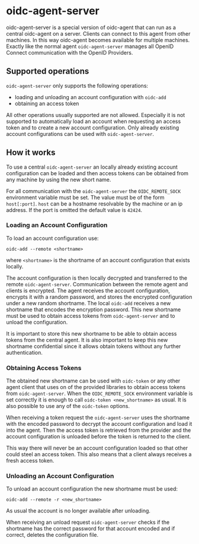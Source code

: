# oidc-agent-server

oidc-agent-server is a special version of oidc-agent that can run as a central oidc-agent on a server.
Clients can connect to this agent from other machines. In this way oidc-agent becomes available for multiple machines.
Exactly like the normal agent `oidc-agent-server` manages all OpenID
Connect communication with the OpenID Providers.

## Supported operations
`oidc-agent-server` only supports the following operations:
- loading and unloading an account configuration with `oidc-add`
- obtaining an access token

All other operations usually supported are not allowed. Especially it is not
supported to automatically load an account when requesting an access token and
to create a new account configuration. Only already existing account
configurations can be used with `oidc-agent-server`.

## How it works
To use a central `oidc-agent-server` an locally already existing account
configuration can be loaded and then access tokens can be obtained from any
machine by using the new short name.

For all communication with the `oidc-agent-server` the `OIDC_REMOTE_SOCK`
environment variable must be set. The value must be of the form `host[:port]`.
`host` can be a hostname resolvable by the machine or an ip address. If the port
is omitted the default value is `42424`.

### Loading an Account Configuration
To load an account configuration use:
```
oidc-add --remote <shortname>
```
where `<shortname>` is the shortname of an account configuration that exists
locally.

The account configuration is then locally decrypted and transferred to the
remote `oidc-agent-server`. Communication between the remote agent and clients
is encrypted. The agent receives the account configuration, encrypts it with
a random password, and stores the encrypted configuration under a new random
shortname. 
The local `oidc-add` receives a new shortname that encodes the encryption
password. This new shortname must be used to obtain access tokens from
`oidc-agent-server` and to unload the configuration.

It is important to store
this new shortname to be able to obtain access tokens from the central agent. 
It is also important to keep this new shortname confidential since it allows
obtain tokens without any further authentication.

### Obtaining Access Tokens
The obtained new shortname can be used with `oidc-token` or any other agent
client that uses on of the provided libraries to obtain access tokens from
`oidc-agent-server`.
When the `OIDC_REMOTE_SOCK` environment variable is set correctly it is enough
to call `oidc-token <new_shortname>` as usual. It is also possible to use any of
the `oidc-token` options.

When receiving a token request the `oidc-agent-server` uses the shortname with
the encoded password to decrypt the account configuration and load it into the
agent. Then the access token is retrieved from the provider and the account
configuration is unloaded before the token is returned to the client.

This way there will never be an account configuration loaded so that other could
steel an access token. 
This also means that a client always receives a fresh access token.

### Unloading an Account Configuration
To unload an account configuration the new shortname must be used:
```
oidc-add --remote -r <new_shortname>
```
As usual the account is no longer available after unloading.

When receiving an unload request `oidc-agent-server` checks if the shortname has
the correct password for that account encoded and if correct, deletes the configuration
file.
